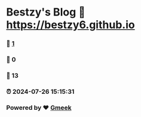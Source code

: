 # Bestzy's Blog :link: https://bestzy6.github.io 
### :page_facing_up: [1](https://bestzy6.github.io/tag.html) 
### :speech_balloon: 0 
### :hibiscus: 13 
### :alarm_clock: 2024-07-26 15:15:31 
### Powered by :heart: [Gmeek](https://github.com/Meekdai/Gmeek)
